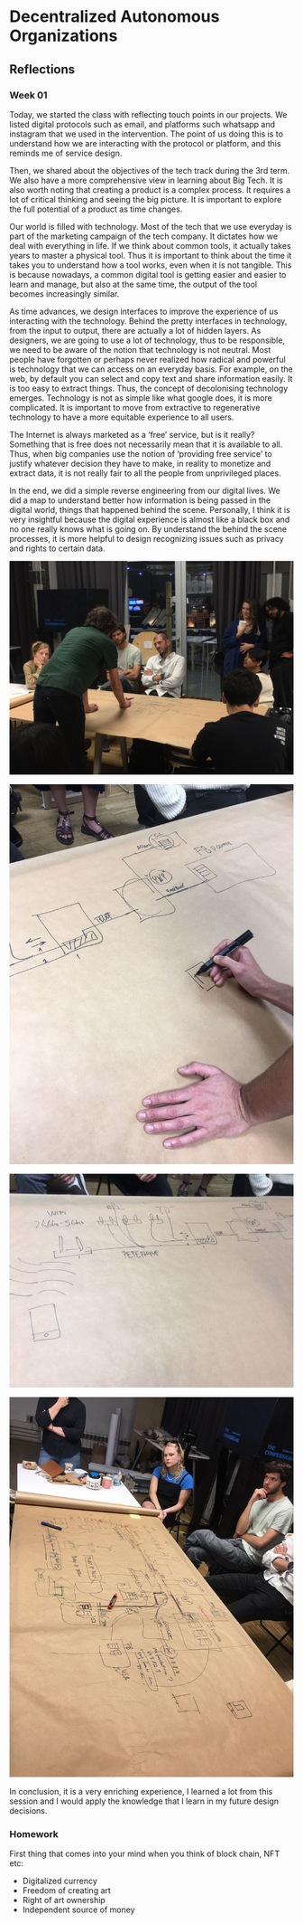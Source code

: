 
# Decentralized Autonomous Organizations

## Reflections

### Week 01

Today, we started the class with reflecting touch points in our projects. We listed digital protocols such as email, and platforms such whatsapp and instagram that we used in the intervention. The point of us doing this is to understand how we are interacting with the protocol or platform, and this reminds me of service design.

Then, we shared about the objectives of the tech track during the 3rd term. We also have a more comprehensive view in learning about Big Tech. It is also worth noting that creating a product is a complex process. It requires a lot of critical thinking and seeing the big picture. It is important to explore the full potential of a product as time changes.

Our world is filled with technology. Most of the tech that we use everyday is part of the marketing campaign of the tech company. It dictates how we deal with everything in life. If we think about common tools, it actually takes years to master a physical tool. Thus it is important to think about the time it takes you to understand how a tool works, even when it is not tangible. This is because nowadays, a common digital tool is getting easier and easier to learn and manage, but also at the same time, the output of the tool becomes increasingly similar. 

As time advances, we design interfaces to improve the experience of us interacting with the technology. Behind the pretty interfaces in technology, from the input to output, there are actually a lot of hidden layers. As designers, we are going to use a lot of technology, thus to be responsible, we need to be aware of the notion that technology is not neutral. Most people have forgotten or perhaps never realized how radical and powerful is technology that we can access on an everyday basis. For example, on the web, by default you can select and copy text and share information easily. It is too easy to extract things. Thus, the concept of decolonising technology emerges. Technology is not as simple like what google does, it is more complicated. It is important to move from extractive to regenerative technology to have a more equitable experience to all users.

The Internet is always marketed as a ‘free’ service, but is it really? Something that is free does not necessarily mean that it is available to all. Thus, when big companies use the notion of ‘providing free service’ to justify whatever decision they have to make, in reality to monetize and extract data, it is not really fair to all the people from unprivileged places.

In the end, we did a simple reverse engineering from our digital lives. We did a map to understand better how information is being passed in the digital world, things that happened behind the scene. Personally, I think it is very insightful because the digital experience is almost like a black box and no one really knows what is going on. By understand the behind the scene processes, it is more helpful to design recognizing issues such as privacy and rights to certain data.

![image](../images/term03/04_decentralizedautonomous/1.jpeg)

![image](../images/term03/04_decentralizedautonomous/2.jpeg)

![image](../images/term03/04_decentralizedautonomous/3.jpeg)

![image](../images/term03/04_decentralizedautonomous/4.jpeg)

In conclusion, it is a very enriching experience, I learned a lot from this session and I would apply the knowledge that I learn in my future design decisions.

### Homework

First thing that comes into your mind when you think of block chain, NFT etc:
- Digitalized currency
- Freedom of creating art
- Right of art ownership
- Independent source of money